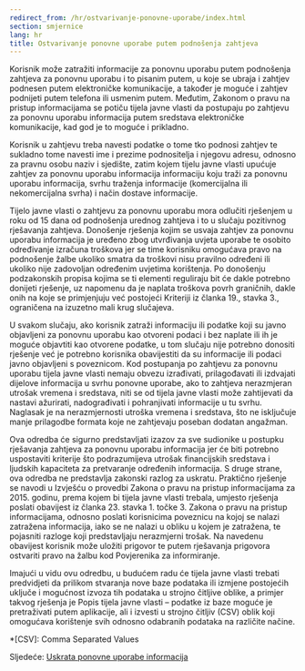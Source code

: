```yaml
---
redirect_from: /hr/ostvarivanje-ponovne-uporabe/index.html
section: smjernice
lang: hr
title: Ostvarivanje ponovne uporabe putem podnošenja zahtjeva
---
```


Korisnik može zatražiti informacije za ponovnu uporabu putem podnošenja zahtjeva za ponovnu uporabu i to pisanim putem, u koje se ubraja i zahtjev podnesen putem elektroničke komunikacije, a također je moguće i zahtjev podnijeti putem telefona ili usmenim putem. Međutim, Zakonom o pravu na pristup informacijama se potiču tijela javne vlasti da postupaju po zahtjevu za ponovnu uporabu informacija putem sredstava elektroničke komunikacije, kad god je to moguće i prikladno.

Korisnik u zahtjevu treba navesti podatke o tome tko podnosi zahtjev te sukladno tome navesti ime i prezime podnositelja i njegovu adresu, odnosno za pravnu osobu naziv i sjedište, zatim kojem tijelu javne vlasti upućuje zahtjev za ponovnu uporabu informacija informaciju koju traži za ponovnu uporabu informacija, svrhu traženja informacije (komercijalna ili nekomercijalna svrha) i način dostave informacije.

Tijelo javne vlasti o zahtjevu za ponovnu uporabu mora odlučiti rješenjem u roku od 15 dana od podnošenja urednog zahtjeva i to u slučaju pozitivnog rješavanja zahtjeva. 
Donošenje rješenja kojim se usvaja zahtjev za ponovnu uporabu informacija je uređeno zbog utvrđivanja uvjeta uporabe te osobito određivanje izračuna troškova jer se time korisniku omogućava pravo na podnošenje žalbe ukoliko smatra da troškovi nisu pravilno određeni ili ukoliko nije zadovoljan određenim uvjetima korištenja. Po donošenju podzakonskih propisa kojima se ti elementi reguliraju bit će dakle potrebno donijeti rješenje, uz napomenu da je naplata troškova povrh graničnih, dakle onih na koje se primjenjuju već postojeći Kriteriji iz članka 19., stavka 3., ograničena na izuzetno mali krug slučajeva.

U svakom slučaju, ako korisnik zatraži informaciju ili podatke koji su javno objavljeni za ponovnu uporabu kao otvoreni podaci i bez naplate ili ih je moguće objavtiti kao otvorene podatke, u tom slučaju nije potrebno donositi rješenje već je potrebno korisnika obavijestiti da su informacije ili podaci javno objavljeni s poveznicom. Kod postupanja po zahtjevu za ponovnu uporabu tijela javne vlasti nemaju obvezu izrađivati, prilagođavati ili izdvajati dijelove informacija u svrhu ponovne uporabe, ako to zahtjeva nerazmjeran utrošak vremena i sredstava, niti se od tijela javne vlasti može zahtijevati da nastavi ažurirati, nadograđivati i pohranjivati informacije u tu svrhu. Naglasak je na nerazmjernosti utroška vremena i sredstava, što ne isključuje manje prilagodbe formata koje ne zahtjevaju poseban dodatan angažman.

Ova odredba će sigurno predstavljati izazov za sve sudionike u postupku rješavanja zahtjeva za ponovnu uporabu informacija jer će biti potrebno uspostaviti kriterije što podrazumijeva utrošak financijskih sredstava i ljudskih kapaciteta za pretvaranje određenih informacija. S druge strane, ova odredba ne predstavlja zakonski razlog za uskratu. Praktično rješenje se navodi u Izvješću o provedbi Zakona o pravu na pristup informacijama za 2015. godinu, prema kojem bi tijela javne vlasti trebala, umjesto rješenja poslati obavijest iz članka 23. stavka 1. točke 3. Zakona o pravu na pristup informacijama, odnosno poslati korisnicima poveznicu na kojoj se nalazi zatražena informacija, iako se ne nalazi u obliku u kojem je zatražena, te pojasniti razloge koji predstavljaju nerazmjerni trošak. Na navedenu obavijest korisnik može uložiti prigovor te putem rješavanja prigovora ostvariti pravo na žalbu kod Povjerenika za informiranje.

Imajući u vidu ovu odredbu, u budućem radu će tijela javne vlasti trebati predvidjeti da prilikom stvaranja nove baze podataka ili izmjene postojećih uključe i mogućnost izvoza tih podataka u strojno čitljive oblike, a primjer takvog rješenja je Popis tijela javne vlasti – podatke iz baze moguće je pretraživati putem aplikacije, ali i izvesti u strojno čitljiv (CSV) oblik koji omogućava korištenje svih odnosno odabranih podataka na različite načine.

*[CSV]: Comma Separated Values

Sljedeće: [Uskrata ponovne uporabe informacija](../uskrata-ponovne-uporabe)